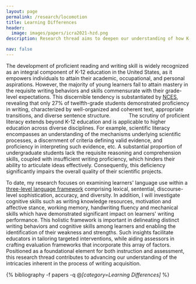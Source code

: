 ```yaml
---
layout: page
permalink: /research/locomotion
title: Learning Differences
header:
  image: images/papers/icra2021-hzd.png
description: Research thread aims to deepen our understanding of how K-12 students with diverse levels of literacy proficiency exhibit differential use of language. This is achieved by leveraging influential educational theories, such as Hayes' 1996 Cognitive Model of Writing and Berninger & Winn's 2006 Not-so-simple-view of writing.

nav: false
---
```


The development of proficient reading and writing skill is widely recognized as an integral component of K-12 education in the United States, as it empowers individuals to attain their academic, occupational, and personal aspirations. However, the majority of young learners fail to attain mastery in the requisite writing behaviors and skills commensurate with their grade-level expectations. This discernible tendency is substantiated by <a href="https://nces.ed.gov/">NCES</a>, revealing that only 27% of twelfth-grade students demonstrated proficiency in writing, characterized by well-organized and coherent text, appropriate transitions, and diverse sentence structure.
      
The scrutiny of proficient literacy extends beyond K-12 education and is applicable to higher education across diverse disciplines. For example, scientific literacy encompasses an understanding of the mechanisms underlying scientific processes, a discernment of criteria defining valid evidence, and proficiency in interpreting such evidence, etc. A substantial proportion of undergraduate students lack the requisite reasoning and comprehension skills, coupled with insufficient writing proficiency, which hinders their ability to articulate ideas effectively. Consequently, this deficiency significantly impairs the overall quality of their scientific projects.

To date, my research focuses on examining learners' language use within a <a href="https://uk.sagepub.com/sites/default/files/upm-binaries/58163_Chapter_1_Gottlieb.pdf">three-level language framework</a> comprising lexical, sentential, discourse-level sophistication, accuracy, and diversity. In addition, I will investigate cognitive skills such as writing knowledge resources, motivation and affective stance, working memory, handwriting fluency and mechanical skills which have demonstrated significant impact on learners' writing performance. This holistic framework is important in delineating distinct writing behaviors and cognitive skills among learners and enabling the identification of their weakness and strengths. Such insights facilitate educators in tailoring targeted interventions, while aiding assessors in crafting evaluation frameworks that incorporate this array of factors. Positioned as a foundational element for both instruction and assessment, this research thread contributes to advancing our understanding of the intricacies inherent in the process of writing acquisition.

<div class="publications">

{% bibliography -f papers -q @*[category=Learning Differences]* %}

</div>
